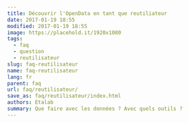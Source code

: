 ```yaml
---
title: Découvrir l'OpenData en tant que reutiliateur
date: 2017-01-19 18:55
modified: 2017-01-19 18:55
image: https://placehold.it/1920x1080
tags:
  - faq
  - question
  - reutilisateur
slug: faq-reutilisateur
name: faq-reutilisateur
lang: fr
parent: faq
url: faq/reutilisateur/
save_as: faq/reutilisateur/index.html
authors: Etalab
summary: Que faire avec les données ? Avec quels outils ?
---
```

